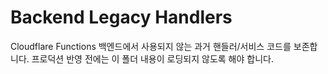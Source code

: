 # Backend Legacy Handlers

Cloudflare Functions 백엔드에서 사용되지 않는 과거 핸들러/서비스 코드를 보존합니다. 프로덕션 반영 전에는 이 폴더 내용이 로딩되지 않도록 해야 합니다.
